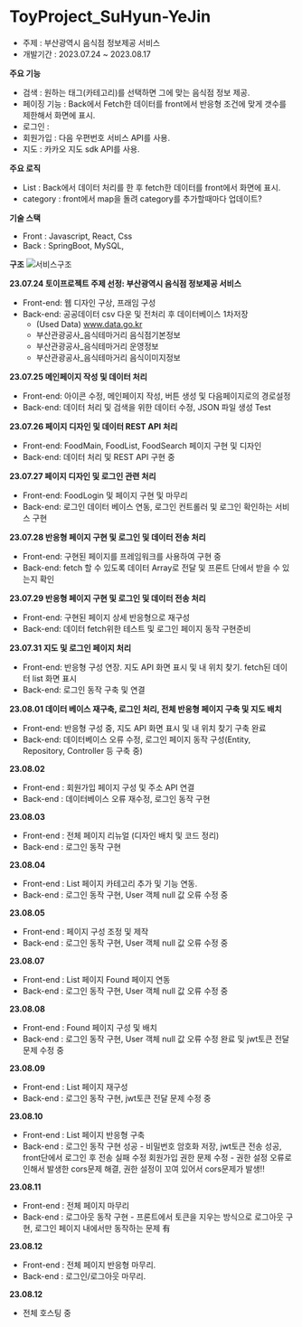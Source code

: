 # ToyProject_SuHyun-YeJin
  * 주제 : 부산광역시 음식점 정보제공 서비스
  * 개발기간 : 2023.07.24 ~ 2023.08.17

**주요 기능**
  * 검색 : 원하는 태그(카테고리)를 선택하면 그에 맞는 음식점 정보 제공.
  * 페이징 기능 : Back에서 Fetch한 데이터를 front에서 반응형 조건에 맞게 갯수를 제한해서 화면에 표시.
  * 로그인 : 
  * 회원가입 : 다음 우편번호 서비스 API를 사용.
  * 지도 : 카카오 지도 sdk API를 사용.

**주요 로직**
  * List : Back에서 데이터 처리를 한 후 fetch한 데이터를 front에서 화면에 표시.
  * category : front에서 map을 돌려 category를 추가할때마다 업데이트?

**기술 스택**
  * Front : Javascript, React, Css
  * Back : SpringBoot, MySQL,

**구조**
![서비스구조](https://github.com/YeDongVibe/ToyProject_SuHyun-YeJin/assets/129818886/df4f229d-fce1-4924-a335-86cf99d97864)

**23.07.24 토이프로젝트 주제 선정: 부산광역시 음식점 정보제공 서비스**
  * Front-end: 웹 디자인 구상, 프래임 구성
  * Back-end: 공공데이터 csv 다운 및 전처리 후 데이터베이스 1차저장
    * (Used Data) www.data.go.kr
    - 부산관광공사_음식테마거리 음식점기본정보
    - 부산관광공사_음식테마거리 운영정보
    - 부산관광공사_음식테마거리 음식이미지정보

**23.07.25 메인페이지 작성 및 데이터 처리**
  * Front-end: 아이콘 수정, 메인페이지 작성, 버튼 생성 및 다음페이지로의 경로설정
  * Back-end: 데이터 처리 및 검색을 위한 데이터 수정, JSON 파일 생성 Test

**23.07.26 페이지 디자인 및 데이터 REST API 처리**
  * Front-end: FoodMain, FoodList, FoodSearch 페이지 구현 및 디자인
  * Back-end: 데이터 처리 및 REST API 구현 중

**23.07.27 페이지 디자인 및 로그인 관련 처리**
  * Front-end: FoodLogin 및 페이지 구현 및 마무리
  * Back-end: 로그인 데이터 베이스 연동, 로그인 컨트롤러 및 로그인 확인하는 서비스 구현

**23.07.28 반응형 페이지 구현 및 로그인 및 데이터 전송 처리**
  * Front-end: 구현된 페이지를 프레임워크를 사용하여 구현 중
  * Back-end: fetch 할 수 있도록 데이터 Array로 전달 및 프론트 단에서 받을 수 있는지 확인

**23.07.29 반응형 페이지 구현 및 로그인 및 데이터 전송 처리**
  * Front-end: 구현된 페이지 상세 반응형으로 재구성
  * Back-end: 데이터 fetch위한 테스트 및 로그인 페이지 동작 구현준비

**23.07.31 지도 및 로그인 페이지 처리**
  * Front-end: 반응형 구성 연장. 지도 API 화면 표시 및 내 위치 찾기. fetch된 데이터 list 화면 표시
  * Back-end: 로그인 동작 구축 및 연결

**23.08.01 데이터 베이스 재구축, 로그인 처리, 전체 반응형 페이지 구축 및 지도 배치**
  * Front-end: 반응형 구성 중, 지도 API 화면 표시 및 내 위치 찾기 구축 완료
  * Back-end: 데이터베이스 오류 수정, 로그인 페이지 동작 구성(Entity, Repository, Controller 등 구축 중)

**23.08.02**
  * Front-end : 회원가입 페이지 구성 및 주소 API 연결
  * Back-end : 데이터베이스 오류 재수정, 로그인 동작 구현

**23.08.03**
  * Front-end : 전체 페이지 리뉴얼 (디자인 배치 및 코드 정리)
  * Back-end : 로그인 동작 구현

**23.08.04**
  * Front-end : List 페이지 카테고리 추가 및 기능 연동.
  * Back-end : 로그인 동작 구현, User 객체 null 값 오류 수정 중

**23.08.05**
  * Front-end : 페이지 구성 조정 및 제작
  * Back-end : 로그인 동작 구현, User 객체 null 값 오류 수정 중
  
**23.08.07**
  * Front-end : List 페이지 Found 페이지 연동
  * Back-end : 로그인 동작 구현, User 객체 null 값 오류 수정 중

**23.08.08**
  * Front-end : Found 페이지 구성 및 배치
  * Back-end : 로그인 동작 구현, User 객체 null 값 오류 수정 완료 및 jwt토큰 전달 문제 수정 중

**23.08.09**
  * Front-end : List 페이지 재구성
  * Back-end : 로그인 동작 구현, jwt토큰 전달 문제 수정 중

**23.08.10**
  * Front-end : List 페이지 반응형 구축
  * Back-end : 로그인 동작 구현 성공 - 비밀번호 암호화 저장, jwt토큰 전송 성공, front단에서 로그인 후 전송 실패 수정
               회원가입 권한 문제 수정 - 권한 설정 오류로 인해서 발생한 cors문제 해결, 권한 설정이 꼬여 있어서 cors문제가 발생!! 
               
**23.08.11**
  * Front-end : 전체 페이지 마무리
  * Back-end : 로그아웃 동작 구현 - 프론트에서 토큰을 지우는 방식으로 로그아웃 구현, 로그인 페이지 내에서만 동작하는 문제 有

**23.08.12**
  * Front-end : 전체 페이지 반응형 마무리.
  * Back-end : 로그인/로그아웃 마무리.

**23.08.12**
  * 전체 호스팅 중